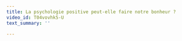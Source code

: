 ```yaml
---
title: La psychologie positive peut-elle faire notre bonheur ?
video_id: T04vovhk5-U
text_summary: ''

---
```

